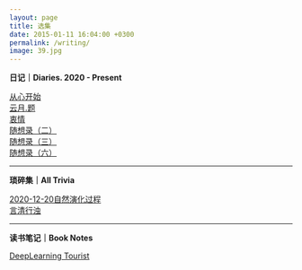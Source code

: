 ```yaml
---
layout: page
title: 选集
date: 2015-01-11 16:04:00 +0300
permalink: /writing/
image: 39.jpg
---
```

**日记｜Diaries.   2020 - Present**

[从心开始](https://www.banklz.cn/Diary03/)  
[云月.题](https://www.banklz.cn/writing04/)   
[衷情](https://www.banklz.cn/writing07/)  
[随想录（二）](https://www.banklz.cn/writings02/)   
[随想录（三）](https://www.banklz.cn/Writing03/)    
[随想录（六）](https://www.banklz.cn/writing06/)   


****

**琐碎集｜All Trivia**

[2020-12-20自然演化过程](https://www.banklz.cn/writing05/)  
[言清行浊](https://www.banklz.cn/comment02/) 

****

**读书笔记｜Book Notes**

[DeepLearning Tourist](https://www.banklz.cn/experience01/)    


